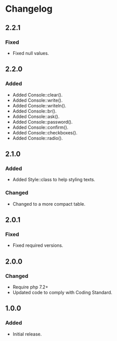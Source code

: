# Changelog

## 2.2.1

### Fixed
- Fixed null values.

## 2.2.0

### Added
- Added Console::clear().
- Added Console::write().
- Added Console::writeln().
- Added Console::br().
- Added Console::ask().
- Added Console::password().
- Added Console::confirm().
- Added Console::checkboxes().
- Added Console::radio().

## 2.1.0

### Added
- Added Style::class to help styling texts.

### Changed
- Changed to a more compact table.

## 2.0.1

### Fixed
- Fixed required versions.

## 2.0.0

### Changed
- Require php 7.2+
- Updated code to comply with Coding Standard.

## 1.0.0

### Added
- Initial release.
